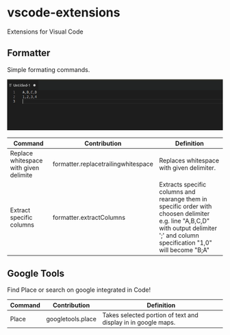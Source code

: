 # vscode-extensions
Extensions for Visual Code



## Formatter
Simple formating commands.

![Extract columns command](.gifs/columnextract.gif)

| Command | Contribution | Definition |
| ------- | - | ------ |
| Replace whitespace with given delimite   | formatter.replacetrailingwhitespace | Replaces whitespace with given delimiter. |
| Extract specific columns   | formatter.extractColumns | Extracts specific columns and rearange them in specific order with choosen delimiter e.g. line "A,B,C,D" with output delimiter ';' and column specification "1,0" will become "B;A"  |



## Google Tools

Find Place or search on google integrated in Code!

| Command | Contribution | Definition |
| ------- | ----- | ---- |
| Place   | googletools.place | Takes selected portion of text and display in in google maps. |

